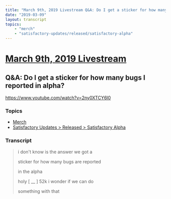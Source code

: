 ```yaml
---
title: "March 9th, 2019 Livestream Q&A: Do I get a sticker for how many bugs I reported in alpha?"
date: "2019-03-09"
layout: transcript
topics:
    - "merch"
    - "satisfactory-updates/released/satisfactory-alpha"
---
```

# [March 9th, 2019 Livestream](../2019-03-09.md)
## Q&A: Do I get a sticker for how many bugs I reported in alpha?
https://www.youtube.com/watch?v=2ny0XTCY6l0

### Topics
* [Merch](../topics/merch.md)
* [Satisfactory Updates > Released > Satisfactory Alpha](../topics/satisfactory-updates/released/satisfactory-alpha.md)

### Transcript

> i don't know is the answer we got a
>
> sticker for how many bugs are reported
>
> in the alpha
>
> holy [ __ ] 52k i wonder if we can do
>
> something with that
